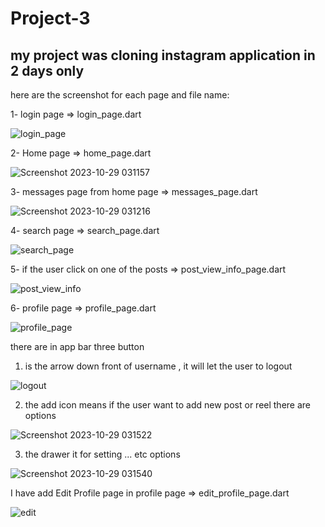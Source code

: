 # Project-3

## my project was cloning instagram application in 2 days only
here are the screenshot for each page and file name:

1- login page => login_page.dart

![login_page](https://github.com/rahafwmaq/Project-3/assets/86989761/c86d3698-fc5a-4852-b519-f5b073c9a1d4)

2- Home page => home_page.dart

![Screenshot 2023-10-29 031157](https://github.com/rahafwmaq/Project-3/assets/86989761/7e7acd7f-3dec-48c8-a366-92348fa5e689)

3- messages page from home page => messages_page.dart

![Screenshot 2023-10-29 031216](https://github.com/rahafwmaq/Project-3/assets/86989761/cfa7ecac-a52b-4c33-9a6f-2bfdf54a89c6)

4- search page => search_page.dart

![search_page](https://github.com/rahafwmaq/Project-3/assets/86989761/9128a2e4-9c06-4b0d-8a3f-9e976605a96e)

5- if the user click on one of the posts => post_view_info_page.dart

![post_view_info](https://github.com/rahafwmaq/Project-3/assets/86989761/4fe7cb89-116b-4709-8ab1-90ced5e9396e)

6- profile page => profile_page.dart

![profile_page](https://github.com/rahafwmaq/Project-3/assets/86989761/135b6fa7-ae2b-4fa8-a8e0-8376d3c8632b)

there are in app bar three button 
   1. is the arrow down front of username , it will let the user to logout

![logout](https://github.com/rahafwmaq/Project-3/assets/86989761/27598322-03ec-4cb4-9fc5-0f5ca85e07c3)


   2. the add icon means if the user want to add new post or reel there are options

![Screenshot 2023-10-29 031522](https://github.com/rahafwmaq/Project-3/assets/86989761/a85fd400-b08e-4dd7-9dc8-c89938310590)


   3. the drawer it for setting ... etc options

![Screenshot 2023-10-29 031540](https://github.com/rahafwmaq/Project-3/assets/86989761/e7965625-07cf-4525-b577-2f5b64f7344a)

I have add Edit Profile page in profile page => edit_profile_page.dart

![edit](https://github.com/rahafwmaq/Project-3/assets/86989761/f4b7c157-839b-4ccb-81c9-be8d30f66e9c)


